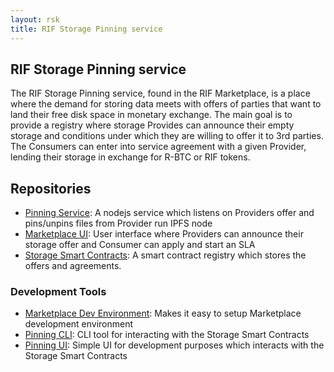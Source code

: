 ```yaml
---
layout: rsk
title: RIF Storage Pinning service
---
```


## RIF Storage Pinning service
The RIF Storage Pinning service, found in the RIF Marketplace, is a place where the demand for storing data meets with offers of parties that want to land their free disk space in monetary exchange. The main goal is to provide a registry where storage Provides can announce their empty storage and conditions under which they are willing to offer it to 3rd parties. The Consumers can enter into service agreement with a given Provider, lending their storage in exchange for R-BTC or RIF tokens.

## Repositories
 - [Pinning Service](https://github.com/rsksmart/rif-storage-pinner): A nodejs service which listens on Providers offer and pins/unpins files from Provider run IPFS node
 - [Marketplace UI](https://github.com/rsksmart/rif-marketplace-ui): User interface where Providers can announce their storage offer and Consumer can apply and start an SLA
 - [Storage Smart Contracts](https://github.com/rsksmart/rif-marketplace-storage): A smart contract registry which stores the offers and agreements.

### Development Tools
- [Marketplace Dev Environment](https://github.com/rsksmart/rif-marketplace-dev): Makes it easy to setup Marketplace development environment
- [Pinning CLI](https://github.com/rsksmart/rif-storage-cli): CLI tool for interacting with the Storage Smart Contracts
- [Pinning UI](https://github.com/rsksmart/rif-storage-pinning-ui): Simple UI for development purposes which interacts with the Storage Smart Contracts
